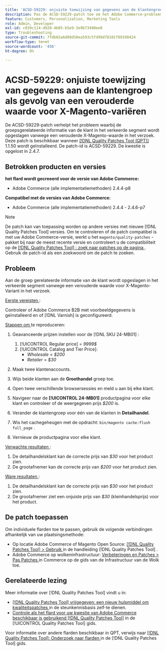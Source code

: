 ```yaml
---
title: 'ACSD-59229: onjuiste toewijzing van gegevens aan de klantengroep als gevolg van een verouderde waarde voor X-Magento-variëren'
description: Pas de ACSD-59229-patch toe om het Adobe Commerce-probleem op te lossen, waarbij de groepsgerelateerde informatie van de klant in het verkeerde segment wordt opgeslagen vanwege een verouderde X-Magento-waarde in het verzoek.
feature: Customers, Personalization, Marketing Tools
role: Admin, Developer
exl-id: c039c114-d920-4b05-b5e9-3e9b73490ee0
type: Troubleshooting
source-git-commit: 7fdb02a6d89d50ea593c5fd99d78101f89198424
workflow-type: tm+mt
source-wordcount: '456'
ht-degree: 0%

---
```


# ACSD-59229: onjuiste toewijzing van gegevens aan de klantengroep als gevolg van een verouderde waarde voor X-Magento-variëren

De ACSD-59229-patch verhelpt het probleem waarbij de groepsgerelateerde informatie van de klant in het verkeerde segment wordt opgeslagen vanwege een verouderde X-Magento-waarde in het verzoek. Deze patch is beschikbaar wanneer [[!DNL Quality Patches Tool (QPT)] ](https://experienceleague.adobe.com/en/docs/commerce-operations/tools/quality-patches-tool/quality-patches-tool-to-self-serve-quality-patches) 1.1.50 wordt geïnstalleerd. De patch-id is ACSD-59229. De kwestie is opgelost in 2.4.7.

## Betrokken producten en versies

**het flard wordt gecreeerd voor de versie van Adobe Commerce:**

* Adobe Commerce (alle implementatiemethoden) 2.4.4-p8

**Compatibel met de versies van Adobe Commerce:**

* Adobe Commerce (alle implementatiemethoden) 2.4.4 - 2.4.6-p7

>[!NOTE]
>
>De patch kan van toepassing worden op andere versies met nieuwe [!DNL Quality Patches Tool] versies. Om te controleren of de patch compatibel is met uw Adobe Commerce-versie, werkt u het `magento/quality-patches` -pakket bij naar de meest recente versie en controleert u de compatibiliteit op de [[!DNL Quality Patches Tool] : zoek naar patches op de pagina ](https://experienceleague.adobe.com/tools/commerce-quality-patches/index.html) . Gebruik de patch-id als een zoekwoord om de patch te zoeken.

## Probleem

Aan de groep gerelateerde informatie van de klant wordt opgeslagen in het verkeerde segment vanwege een verouderde waarde voor X-Magento-Variant in het verzoek.

<u> Eerste vereisten </u>:

Controleer of Adobe Commerce B2B met voorbeeldgegevens is geïnstalleerd en of [!DNL Varnish] is geconfigureerd.

<u> Stappen om </u> te reproduceren:

1. Geavanceerde prijzen instellen voor de [!DNL SKU 24-MB01] :
   1. [!UICONTROL Regular price] = *9999$*
   1. [!UICONTROL Catalog and Tier Price]:
      * *Wholesale* = *$200*
      * *Retailer* = *$30*

1. Maak twee klantenaccounts.
1. Wijs beide klanten aan de **Groothandel** groep toe.
1. Open twee verschillende browsersessies en meld u aan bij elke klant.
1. Navigeer naar de **[!UICONTROL 24-MB01]** productpagina voor elke klant en controleer of de weergegeven prijs *$200* is.
1. Verander de klantengroep voor één van de klanten in **Detailhandel**.
1. Wis het cachegeheugen met de opdracht: `bin/magento cache:flush full_page` .
1. Vernieuw de productpagina voor elke klant.

<u> Verwachte resultaten </u>:

1. De detailhandelsklant kan de correcte prijs van *$30* voor het product zien.
1. De grootafnemer kan de correcte prijs van *$200* voor het product zien.

<u> Ware resultaten </u>:

1. De detailhandelsklant kan de correcte prijs van *$30* voor het product zien.
1. De grootafnemer ziet een onjuiste prijs van *$30* (kleinhandelsprijs) voor het product.

## De patch toepassen

Om individuele flarden toe te passen, gebruik de volgende verbindingen afhankelijk van uw plaatsingsmethode:

* Op locatie Adobe Commerce of Magento Open Source: [[!DNL Quality Patches Tool] > Gebruik ](/help/tools/quality-patches-tool/usage.md) in de handleiding [!DNL Quality Patches Tool] .
* Adobe Commerce op wolkeninfrastructuur: [ Verbeteringen en Patches > Pas Patches ](https://experienceleague.adobe.com/docs/commerce-cloud-service/user-guide/develop/upgrade/apply-patches.html) in Commerce op de gids van de Infrastructuur van de Wolk toe.

## Gerelateerde lezing

Meer informatie over [!DNL Quality Patches Tool] vindt u in:

* [[!DNL Quality Patches Tool]  vrijgegeven: een nieuw hulpmiddel om kwaliteitspatches ](https://experienceleague.adobe.com/en/docs/commerce-operations/tools/quality-patches-tool/quality-patches-tool-to-self-serve-quality-patches) in de steunkennisbasis zelf-te dienen.
* [ Controle als het flard voor uw kwestie van Adobe Commerce beschikbaar is gebruikend  [!DNL Quality Patches Tool]](/help/tools/quality-patches-tool/patches-available-in-qpt/check-patch-for-magento-issue-with-magento-quality-patches.md) in de [!UICONTROL Quality Patches Tool] gids.


Voor informatie over andere flarden beschikbaar in QPT, verwijs naar [[!DNL Quality Patches Tool]: Onderzoek naar flarden ](https://experienceleague.adobe.com/tools/commerce-quality-patches/index.html) in de [!DNL Quality Patches Tool] gids.
